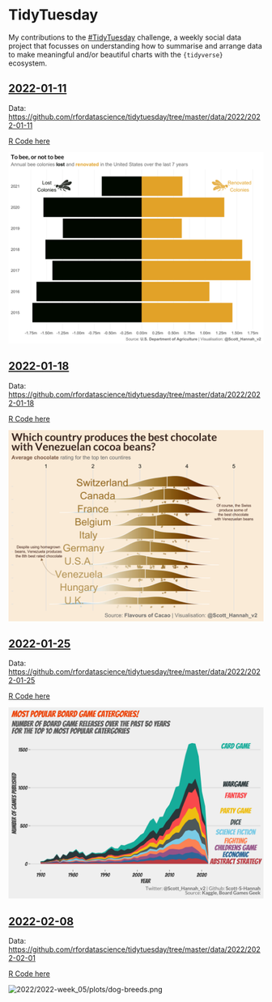 # TidyTuesday

My contributions to the [#TidyTuesday](https://github.com/rfordatascience/tidytuesday) challenge, a weekly social data project that focusses on understanding how to summarise and arrange data to make meaningful and/or beautiful charts with the `{tidyverse}` ecosystem.

## [2022-01-11](2022/2022-week_02)

Data: https://github.com/rfordatascience/tidytuesday/tree/master/data/2022/2022-01-11

[R Code here](2022/2022-week_02/bees.R)

![2022/2022-week_02/plots/bees.png](2022/2022-week_02/plots/bees.png)

## [2022-01-18](2022/2022-week_03)

Data: https://github.com/rfordatascience/tidytuesday/tree/master/data/2022/2022-01-18

[R Code here](2022/2022-week_03/chocolate-bar-ratings.R)

![2022/2022-week_03/plots/chocolate-bar-ratings.png](2022/2022-week_03/plots/chocolate-bar-ratings.png)

## [2022-01-25](2022/2022-week_04)

Data: https://github.com/rfordatascience/tidytuesday/tree/master/data/2022/2022-01-25

[R Code here](2022/2022-week_04/board-games.R)

![2022/2022-week_04/plots/board-games.png](2022/2022-week_04/plots/board-games.png)

## [2022-02-08](2022/2022-week_05)

Data: https://github.com/rfordatascience/tidytuesday/tree/master/data/2022/2022-02-01

[R Code here](2022/2022-week_05/dog-breeds.R)

![2022/2022-week_05/plots/dog-breeds.png](2022/2022-week_05plots/dog-breeds.png)
